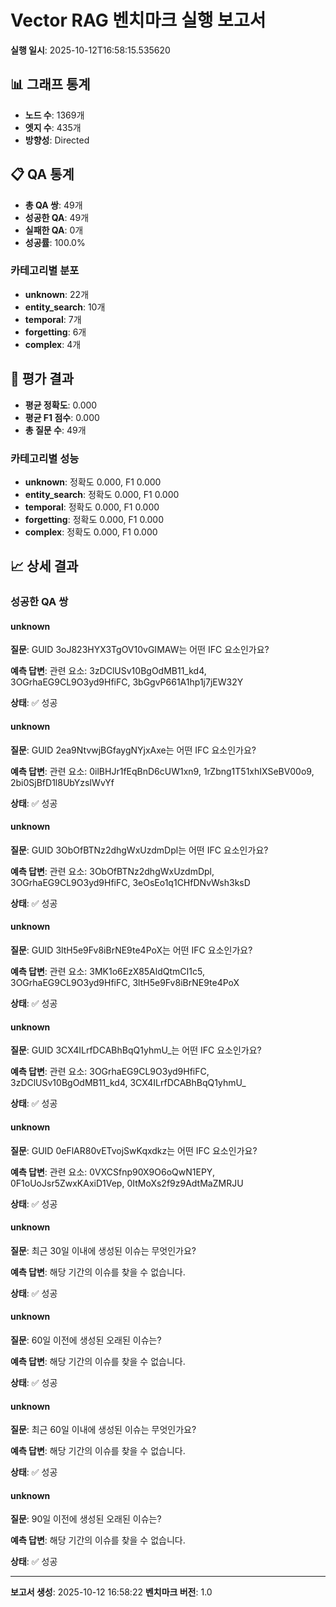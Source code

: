 # Vector RAG 벤치마크 실행 보고서

**실행 일시**: 2025-10-12T16:58:15.535620

## 📊 그래프 통계

- **노드 수**: 1369개
- **엣지 수**: 435개
- **방향성**: Directed

## 📋 QA 통계

- **총 QA 쌍**: 49개
- **성공한 QA**: 49개
- **실패한 QA**: 0개
- **성공률**: 100.0%

### 카테고리별 분포

- **unknown**: 22개
- **entity_search**: 10개
- **temporal**: 7개
- **forgetting**: 6개
- **complex**: 4개

## 🎯 평가 결과

- **평균 정확도**: 0.000
- **평균 F1 점수**: 0.000
- **총 질문 수**: 49개

### 카테고리별 성능

- **unknown**: 정확도 0.000, F1 0.000
- **entity_search**: 정확도 0.000, F1 0.000
- **temporal**: 정확도 0.000, F1 0.000
- **forgetting**: 정확도 0.000, F1 0.000
- **complex**: 정확도 0.000, F1 0.000

## 📈 상세 결과

### 성공한 QA 쌍

#### unknown

**질문**: GUID 3oJ823HYX3TgOV10vGIMAW는 어떤 IFC 요소인가요?

**예측 답변**: 관련 요소: 3zDClUSv10BgOdMB11_kd4, 3OGrhaEG9CL9O3yd9HfiFC, 3bGgvP661A1hp1j7jEW32Y

**상태**: ✅ 성공

#### unknown

**질문**: GUID 2ea9NtvwjBGfaygNYjxAxe는 어떤 IFC 요소인가요?

**예측 답변**: 관련 요소: 0ilBHJr1fEqBnD6cUW1xn9, 1rZbng1T51xhIXSeBV00o9, 2bi0SjBfD1l8UbYzsIWvYf

**상태**: ✅ 성공

#### unknown

**질문**: GUID 3ObOfBTNz2dhgWxUzdmDpl는 어떤 IFC 요소인가요?

**예측 답변**: 관련 요소: 3ObOfBTNz2dhgWxUzdmDpl, 3OGrhaEG9CL9O3yd9HfiFC, 3eOsEo1q1CHfDNvWsh3ksD

**상태**: ✅ 성공

#### unknown

**질문**: GUID 3ltH5e9Fv8iBrNE9te4PoX는 어떤 IFC 요소인가요?

**예측 답변**: 관련 요소: 3MK1o6EzX85AldQtmCI1c5, 3OGrhaEG9CL9O3yd9HfiFC, 3ltH5e9Fv8iBrNE9te4PoX

**상태**: ✅ 성공

#### unknown

**질문**: GUID 3CX4ILrfDCABhBqQ1yhmU_는 어떤 IFC 요소인가요?

**예측 답변**: 관련 요소: 3OGrhaEG9CL9O3yd9HfiFC, 3zDClUSv10BgOdMB11_kd4, 3CX4ILrfDCABhBqQ1yhmU_

**상태**: ✅ 성공

#### unknown

**질문**: GUID 0eFlAR80vETvojSwKqxdkz는 어떤 IFC 요소인가요?

**예측 답변**: 관련 요소: 0VXCSfnp90X9O6oQwN1EPY, 0F1oUoJsr5ZwxKAxiD1Vep, 0ItMoXs2f9z9AdtMaZMRJU

**상태**: ✅ 성공

#### unknown

**질문**: 최근 30일 이내에 생성된 이슈는 무엇인가요?

**예측 답변**: 해당 기간의 이슈를 찾을 수 없습니다.

**상태**: ✅ 성공

#### unknown

**질문**: 60일 이전에 생성된 오래된 이슈는?

**예측 답변**: 해당 기간의 이슈를 찾을 수 없습니다.

**상태**: ✅ 성공

#### unknown

**질문**: 최근 60일 이내에 생성된 이슈는 무엇인가요?

**예측 답변**: 해당 기간의 이슈를 찾을 수 없습니다.

**상태**: ✅ 성공

#### unknown

**질문**: 90일 이전에 생성된 오래된 이슈는?

**예측 답변**: 해당 기간의 이슈를 찾을 수 없습니다.

**상태**: ✅ 성공


---
**보고서 생성**: 2025-10-12 16:58:22
**벤치마크 버전**: 1.0
